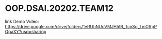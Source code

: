 # OOP.DSAI.20202.TEAM12

link Demo Video: https://drive.google.com/drive/folders/1eRUhNUoVMJH59t_TcnSg_TmORpPGpaXY?usp=sharing